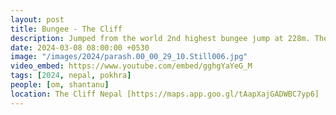 ```yaml
---
layout: post
title: Bungee - The Cliff
description: Jumped from the world 2nd highest bungee jump at 228m. The thrill of free-falling, the rush of adrenaline, and near death expericene made it an unforgettable experience. 🪂
date: 2024-03-08 08:00:00 +0530
image: "/images/2024/parash.00_00_29_10.Still006.jpg"
video_embed: https://www.youtube.com/embed/gghgYaYeG_M
tags: [2024, nepal, pokhra]
people: [om, shantanu]
location: The Cliff Nepal [https://maps.app.goo.gl/tAapXajGADWBC7yp6]
---
```

